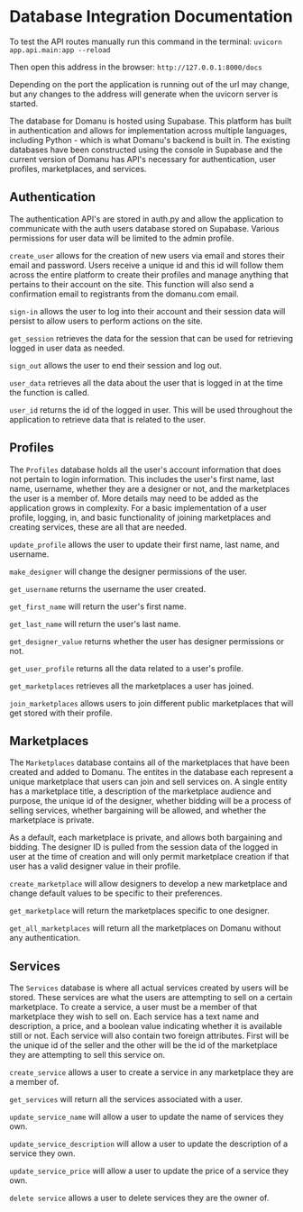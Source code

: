 # Database Integration Documentation

To test the API routes manually run this command in the terminal: `uvicorn app.api.main:app --reload`

Then open this address in the browser: `http://127.0.0.1:8000/docs`

Depending on the port the application is running out of the url may change, but any changes to the address will generate when the uvicorn server is started.

The database for Domanu is hosted using Supabase. This platform has built in authentication and allows for implementation across multiple languages, including Python - which is what Domanu's backend is built in. The existing databases have been constructed using the console in Supabase and the current version of Domanu has API's necessary for authentication, user profiles, marketplaces, and services.

## Authentication

The authentication API's are stored in auth.py and allow the application to communicate with the auth users database stored on Supabase. Various permissions for user data will be limited to the admin profile. 

`create_user` allows for the creation of new users via email and stores their email and password. Users receive a unique id and this id will follow them across the entire platform to create their profiles and manage anything that pertains to their account on the site. This function will also send a confirmation email to registrants from the domanu.com email.

`sign-in` allows the user to log into their account and their session data will persist to allow users to perform actions on the site.

`get_session` retrieves the data for the session that can be used for retrieving logged in user data as needed.

`sign_out` allows the user to end their session and log out.

`user_data` retrieves all the data about the user that is logged in at the time the function is called.

`user_id` returns the id of the logged in user. This will be used throughout the application to retrieve data that is related to the user.

## Profiles

The `Profiles` database holds all the user's account information that does not pertain to login information. This includes the user's first name, last name, username, whether they are a designer or not, and the marketplaces the user is a member of. More details may need to be added as the application grows in complexity. For a basic implementation of a user profile, logging, in, and basic functionality of joining marketplaces and creating services, these are all that are needed.

`update_profile` allows the user to update their first name, last name, and username.

`make_designer` will change the designer permissions of the user.

`get_username` returns the username the user created.

`get_first_name` will return the user's first name.

`get_last_name` will return the user's last name.

`get_designer_value` returns whether the user has designer permissions or not.

`get_user_profile` returns all the data related to a user's profile.

`get_marketplaces` retrieves all the marketplaces a user has joined.

`join_marketplaces` allows users to join different public marketplaces that will get stored with their profile.

## Marketplaces

The `Marketplaces` database contains all of the marketplaces that have been created and added to Domanu. The entites in the database each represent a unique marketplace that users can join and sell services on. A single entity has a marketplace title, a description of the marketplace audience and purpose, the unique id of the designer, whether bidding will be a process of selling services, whether bargaining will be allowed, and whether the marketplace is private.

As a default, each marketplace is private, and allows both bargaining and bidding. The designer ID is pulled from the session data of the logged in user at the time of creation and will only permit marketplace creation if that user has a valid designer value in their profile.

`create_marketplace` will allow designers to develop a new marketplace and change default values to be specific to their preferences.

`get_marketplace` will return the marketplaces specific to one designer.

`get_all_marketplaces` will return all the marketplaces on Domanu without any authentication.

## Services

The `Services` database is where all actual services created by users will be stored. These services are what the users are attempting to sell on a certain marketplace. To create a service, a user must be a member of that marketplace they wish to sell on. Each service has a text name and description, a price, and a boolean value indicating whether it is available still or not. Each service will also contain two foreign attributes. First will be the unique id of the seller and the other will be the id of the marketplace they are attempting to sell this service on.

`create_service` allows a user to create a service in any marketplace they are a member of.

`get_services` will return all the services associated with a user.

`update_service_name` will allow a user to update the name of services they own.

`update_service_description` will allow a user to update the description of a service they own.

`update_service_price` will allow a user to update the price of a service they own.

`delete service` allows a user to delete services they are the owner of.